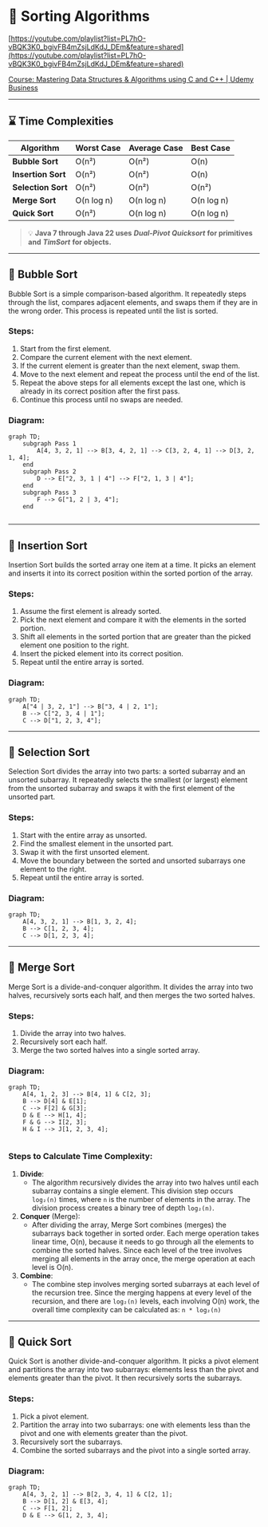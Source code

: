 # 🚀 Sorting Algorithms


[https://youtube.com/playlist?list=PL7hO-vBQK3K0_bgivFB4mZsjLdKdJ_DEm&feature=shared](https://youtube.com/playlist?list=PL7hO-vBQK3K0_bgivFB4mZsjLdKdJ_DEm&feature=shared)


[Course: Mastering Data Structures & Algorithms using C and C++ | Udemy Business](https://tredence.udemy.com/course/datastructurescncpp/learn/lecture/13190984#overview)


---


## ⌛ Time Complexities


| **Algorithm**      | **Worst Case** | **Average Case** | **Best Case** |
| ------------------ | -------------- | ---------------- | ------------- |
| **Bubble Sort**    | O(n²)          | O(n²)            | O(n)          |
| **Insertion Sort** | O(n²)          | O(n²)            | O(n)          |
| **Selection Sort** | O(n²)          | O(n²)            | O(n²)         |
| **Merge Sort**     | O(n log n)     | O(n log n)       | O(n log n)    |
| **Quick Sort**     | O(n²)          | O(n log n)       | O(n log n)    |


> 💡 **Java 7 through Java 22 uses** _**Dual-Pivot Quicksort**_ **for primitives and** _**TimSort**_ **for objects.**


---


## 🚀 Bubble Sort


Bubble Sort is a simple comparison-based algorithm. It repeatedly steps through the list, compares adjacent elements, and swaps them if they are in the wrong order. This process is repeated until the list is sorted.


### Steps:

1. Start from the first element.
2. Compare the current element with the next element.
3. If the current element is greater than the next element, swap them.
4. Move to the next element and repeat the process until the end of the list.
5. Repeat the above steps for all elements except the last one, which is already in its correct position after the first pass.
6. Continue this process until no swaps are needed.

### Diagram:


```mermaid
graph TD;
    subgraph Pass 1
        A[4, 3, 2, 1] --> B[3, 4, 2, 1] --> C[3, 2, 4, 1] --> D[3, 2, 1, 4];
    end
    subgraph Pass 2
        D --> E["2, 3, 1 | 4"] --> F["2, 1, 3 | 4"];
    end
    subgraph Pass 3
        F --> G["1, 2 | 3, 4"];
    end


```


---


## 🚀 Insertion Sort


Insertion Sort builds the sorted array one item at a time. It picks an element and inserts it into its correct position within the sorted portion of the array.


### Steps:

1. Assume the first element is already sorted.
2. Pick the next element and compare it with the elements in the sorted portion.
3. Shift all elements in the sorted portion that are greater than the picked element one position to the right.
4. Insert the picked element into its correct position.
5. Repeat until the entire array is sorted.

### Diagram:


```mermaid
graph TD;
    A["4 | 3, 2, 1"] --> B["3, 4 | 2, 1"];
    B --> C["2, 3, 4 | 1"];
    C --> D["1, 2, 3, 4"];

```


---


## 🚀 Selection Sort


Selection Sort divides the array into two parts: a sorted subarray and an unsorted subarray. It repeatedly selects the smallest (or largest) element from the unsorted subarray and swaps it with the first element of the unsorted part.


### Steps:

1. Start with the entire array as unsorted.
2. Find the smallest element in the unsorted part.
3. Swap it with the first unsorted element.
4. Move the boundary between the sorted and unsorted subarrays one element to the right.
5. Repeat until the entire array is sorted.

### Diagram:


```mermaid
graph TD;
    A[4, 3, 2, 1] --> B[1, 3, 2, 4];
    B --> C[1, 2, 3, 4];
    C --> D[1, 2, 3, 4];

```


---


## 🚀 Merge Sort


Merge Sort is a divide-and-conquer algorithm. It divides the array into two halves, recursively sorts each half, and then merges the two sorted halves.


### Steps:

1. Divide the array into two halves.
2. Recursively sort each half.
3. Merge the two sorted halves into a single sorted array.

### Diagram:


```mermaid
graph TD;
    A[4, 1, 2, 3] --> B[4, 1] & C[2, 3];
    B --> D[4] & E[1];
    C --> F[2] & G[3];
    D & E --> H[1, 4];
    F & G --> I[2, 3];
    H & I --> J[1, 2, 3, 4];


```


### Steps to Calculate Time Complexity: 

1. **Divide**:
	- The algorithm recursively divides the array into two halves until each subarray contains a single element. This division step occurs `log₂(n)` times, where `n` is the number of elements in the array. The division process creates a binary tree of depth `log₂(n)`.
2. **Conquer** (Merge):
	- After dividing the array, Merge Sort combines (merges) the subarrays back together in sorted order. Each merge operation takes linear time, O(n), because it needs to go through all the elements to combine the sorted halves. Since each level of the tree involves merging all elements in the array once, the merge operation at each level is O(n).
3. **Combine**:
	- The combine step involves merging sorted subarrays at each level of the recursion tree. Since the merging happens at every level of the recursion, and there are `log₂(n)` levels, each involving O(n) work, the overall time complexity can be calculated as: `n * log₂(n)`

---


## 🚀 Quick Sort


Quick Sort is another divide-and-conquer algorithm. It picks a pivot element and partitions the array into two subarrays: elements less than the pivot and elements greater than the pivot. It then recursively sorts the subarrays.


### Steps:

1. Pick a pivot element.
2. Partition the array into two subarrays: one with elements less than the pivot and one with elements greater than the pivot.
3. Recursively sort the subarrays.
4. Combine the sorted subarrays and the pivot into a single sorted array.

### Diagram:


```mermaid
graph TD;
    A[4, 3, 2, 1] --> B[2, 3, 4, 1] & C[2, 1];
    B --> D[1, 2] & E[3, 4];
    C --> F[1, 2];
    D & E --> G[1, 2, 3, 4];

```

